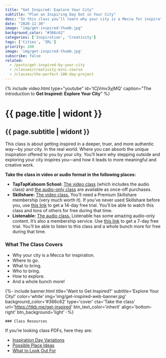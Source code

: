 ```yaml
---
title: "Get Inspired: Explore Your City"
subtitle: "Plan an Inspiring Day Out in Your City"
desc: "In this class you’ll learn why your city is a Mecca for inspiration, and how to plan a inspiring day out. The class covers where to go, what to bring, who to bring, how to explore, and a bunch of other things."
date: "2020-11-30"
image: "img/get-inspired-thumb.jpg"
background_color: "#366c62"
categories: ['Inspiration', 'Creativity']
tags: ['Cities', 'IRL']
priority: 100
image: 'img/get-inspired-thumb.jpg'
subscribe: false
related:
  - /posts/get-inspired-by-your-city
  - /classes/creativity-mini-course
  - /classes/the-perfect-100-day-project
---
```


{% include video.html type="youtube" id='tCjVmv3yjMQ' caption="The introduction to **Get Inspired: Explore Your City**" %}
# {{ page.title | widont }}
## {{ page.subtitle | widont }}

This class is about getting inspired in a deeper, truer, and more authentic way—by *your* city. In the real world. Where you can absorb the unique inspiration offered to you by your city. You’ll learn why stepping outside and exploring your city inspires you—and how it leads to more meaningful and creative work.

**Take the class in video *or* audio format in the following places:**

- **TapTapKaboom School:** [The video class](https://ttkb.me/get-inspired) (which includes the audio class) and [the audio-only class](https://ttkb.me/get-inspired-audio) are available as once-off purchases.
- **Skillshare:** [The video class.](https://ttkb.me/get-inspired-sk) You’ll need a Premium Skillshare membership (very much worth it). If you’ve never used Skillshare before you, use [this link](https://ttkb.me/get-inspired-sk) to get a 14-day free trial. You’ll be able to watch this class and tons of others for free during that time.
- **Listenable:** [The audio class.](https://ttkb.me/get-inspired-listenable) Listenable has some amazing audio-only content. It’s also a membership service. Use [this link](https://ttkb.me/get-inspired-listenable) to get a 7-day free trial. You’ll be able to listen to this class and a whole bunch more for free during that time.

### What The Class Covers
- Why your city is a Mecca for inspiration.
- Where to go.
- What to bring.
- Who to bring.
- How to explore.
- And a whole bunch more!

{%- include banner.html
	title='Want to Get Inspired?'
	subtitle='Explore Your City!'
	color='white'
	img='img/get-inspired-web-banner.jpg'
	background_color='#366c62'
	type='cover'
	cta='Take the class'
	url='https://ttkb.me/get-inspired'
	btn_text_color='inherit'
	align='bottom-right'
	btn_background='light' -%}
	
	### Class Resources
If you’re looking class PDFs, here they are:

- [Inspiration Day Variations](https://www.dropbox.com/s/qka766be1w9uzwk/inspiration-day-variations.pdf?dl=0)
- [Possible Place Ideas](https://www.dropbox.com/s/7l853ykknve0bl3/possible-place-ideas.pdf?dl=0)
- [What to Look Out For](https://www.dropbox.com/s/s7jqq0w5nret5yj/what-to-look-out-for.pdf?dl=0)
